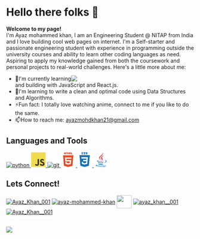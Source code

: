 # Hello there folks 👋 
**Welcome to my page!** <br>
I'm Ayaz mohammed khan, I am an Engineering Student @ NITAP from India and I love building cool web pages on internet. 
I'm a Self-starter and passionate engineering student with experience in programming
outside the university courses and ability to learn other coding languages as need. Aspiring to
apply my knowledge gained from both the coursework and personal projects to real-world
challenges. Here's a little more about me:

<img align="right" width="330" src="https://cdn.dribbble.com/users/935591/screenshots/19308042/media/456445f39126954baa5d7e4af536fb88.jpeg?compress=1&resize=1200x900&vertical=top">

- 🔭I'm currently learning and building with JavaScript and React.js.                        
- 🌱I'm learning to write a clean and optimal code using Data Structures and Algorithms.
- ⚡Fun fact: I totally love watching anime, connect to me if you like to do the same.
- 📫How to reach me: ayazmohdkhan21@gmail.com


## Languages and Tools

<p align="left"> 
    <a href="https://www.python.org" target="_blank"> <img src="https://upload.wikimedia.org/wikipedia/commons/thumb/c/c3/Python-logo-notext.svg/2048px-Python-logo-notext.svg.png" alt="python" width="40" height="40"/> </a>
    <a href="https://developer.mozilla.org/en-US/docs/Web/JavaScript" target="_blank"> <img src="https://raw.githubusercontent.com/devicons/devicon/master/icons/javascript/javascript-original.svg" alt="JavaScript" width="40" height="40"/> </a>
    <a href="https://git-scm.com/" target="_blank"> <img src="https://www.vectorlogo.zone/logos/git-scm/git-scm-icon.svg" alt="git" width="40" height="40"/> </a>
    <a href="https://www.w3.org/html/" target="_blank"> <img src="https://raw.githubusercontent.com/devicons/devicon/master/icons/html5/html5-plain-wordmark.svg" alt="html5" width="40" height="40"/> </a>
    <a href="https://www.w3schools.com/css/" target="_blank"> <img src="https://raw.githubusercontent.com/devicons/devicon/master/icons/css3/css3-plain-wordmark.svg" alt="css3" width="40" height="40"/> </a>
     <a href="https://www.java.com" target="_blank"> <img src="https://raw.githubusercontent.com/devicons/devicon/master/icons/java/java-original.svg" alt="java" width="40" height="40"/> </a>
</p>


## Lets Connect!

<p align="left">
    <a href="https://twitter.com/Ayaz_Khan_001" target="_blank"  ><img align="center" src="https://raw.githubusercontent.com/rahuldkjain/github-profile-readme-generator/master/src/images/icons/Social/twitter.svg" alt="Ayaz_Khan_001" height="30" width="40" /></a>
    <a href="https://www.linkedin.com/in/ayaz-mohammed-khan/" target="_blank"  ><img align="center" src="https://raw.githubusercontent.com/rahuldkjain/github-profile-readme-generator/master/src/images/icons/Social/linked-in-alt.svg" alt="ayaz-mohammed-khan" height="30" width="40" /></a>
    <a href="mailto:ayazmohdkhan21@gmail.com" target="_blank" ><img align="center" src="https://user-images.githubusercontent.com/95289188/183304380-42ea1bad-4cd0-479f-87a2-35e1321d3927.svg" height="35" width="40" /></a>
    <a href="https://www.instagram.com/ayaz_khan__001/" target="_blank" ><img align="center" src="https://raw.githubusercontent.com/rahuldkjain/github-profile-readme-generator/master/src/images/icons/Social/instagram.svg" alt="ayaz_khan__001" height="30" width="40" /></a>
    <a href="https://leetcode.com/Ayaz_Khan__001/" target="_blank"  ><img align="center" src="https://raw.githubusercontent.com/rahuldkjain/github-profile-readme-generator/master/src/images/icons/Social/leet-code.svg" alt="Ayaz_Khan__001" height="30" width="40" /></a>
    
</p>
<br>




<div>
      <img src="https://github-readme-stats.vercel.app/api?username=Ayaz-Mohammed-Khan&show_icons=true&theme=chartreuse-dark&border_color=7fff00">
</div>
